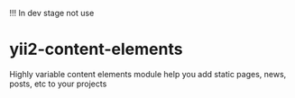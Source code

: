 !!! In dev stage not use
# yii2-content-elements
Highly variable content elements module help you add static pages, news, posts, etc to your projects
